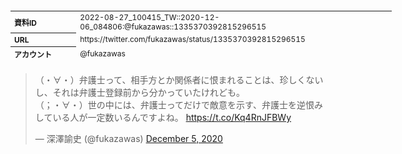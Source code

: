<table style="font-size: 9pt; width: 610px; margin-bottom: 20px; height: 80px;">
<tbody>
    <tr>
        <th align=left>資料ID</th>
        <td align=left>2022-08-27_100415_TW::2020-12-06_084806:@fukazawas::1335370392815296515</td>
    </tr>
    <tr>
        <th align=left>URL</th>
        <td align=left>https://twitter.com/fukazawas/status/1335370392815296515</td>
    </tr>
    <tr>
        <th align=left>アカウント</th>
        <td align=left>@fukazawas</td>
    </tr>
    <tr>
        <th align=left>ユーザ名</th>
        <td align=left>深澤諭史</td>
    </tr>
    <tr>
        <th align=left>ツイートの記録日時</th>
        <td align=left>2022-08-27_100415_</td>
    </tr>
</tbody>
</table>
<blockquote class="twitter-tweet" data-width="450"  data-lang="ja"><p lang="ja" dir="ltr">（・∀・）弁護士って、相手方とか関係者に恨まれることは、珍しくないし、それは弁護士登録前から分かっていたけれども。<br>（；・∀・）世の中には、弁護士ってだけで敵意を示す、弁護士を逆恨みしている人が一定数いるんですよね。 <a href="https://t.co/Kq4RnJFBWy">https://t.co/Kq4RnJFBWy</a></p>&mdash; 深澤諭史 (@fukazawas) <a href="https://twitter.com/fukazawas/status/1335370392815296515?ref_src=twsrc%5Etfw">December 5, 2020</a></blockquote>
<script async src="https://platform.twitter.com/widgets.js" charset="utf-8"></script>


